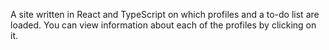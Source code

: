 A site written in React and TypeScript on which profiles and a to-do list are loaded. You can view information about each of the profiles by clicking on it.
